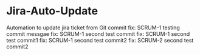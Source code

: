 # Jira-Auto-Update
Automation to update jira ticket from Git commit
fix: SCRUM-1 testing commit messgae
fix: SCRUM-1 second test commit
fix: SCRUM-1 second test commit1
fix: SCRUM-1 second test commit2
fix: SCRUM-2 second test commit2
